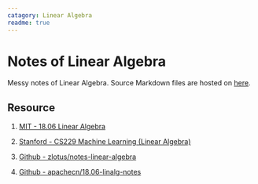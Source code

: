```yaml
---
catagory: Linear Algebra
readme: true
---
```


# Notes of Linear Algebra

Messy notes of Linear Algebra. Source Markdown files are hosted on [here](https://github.com/Renovamen/what-if/math/linear-algebra).



## Resource

1. [MIT - 18.06 Linear Algebra](http://open.163.com/special/opencourse/daishu.html)

2. [Stanford - CS229 Machine Learning (Linear Algebra)](http://cs229.stanford.edu/summer2019/cs229-linalg.pdf)

3. [Github - zlotus/notes-linear-algebra](https://github.com/zlotus/notes-linear-algebra)

4. [Github - apachecn/18.06-linalg-notes](https://github.com/apachecn/18.06-linalg-notes)
